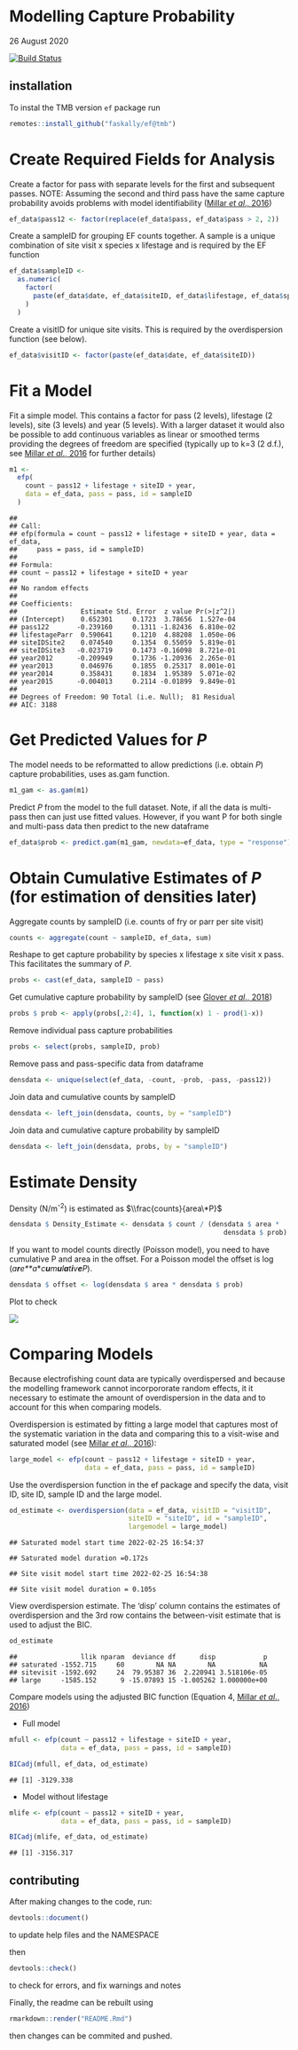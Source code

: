 Modelling Capture Probability
================
26 August 2020

[![Build
Status](https://travis-ci.org/Faskally/ef.svg?branch=tmb)](https://travis-ci.org/Faskally/ef)

## installation

To instal the TMB version `ef` package run

``` r
remotes::install_github("faskally/ef@tmb")
```

# Create Required Fields for Analysis

Create a factor for pass with separate levels for the first and
subsequent passes. NOTE: Assuming the second and third pass have the
same capture probability avoids problems with model identifiability
([Millar *et al*.,
2016](https://www.sciencedirect.com/science/article/pii/S0165783616300017))

``` r
ef_data$pass12 <- factor(replace(ef_data$pass, ef_data$pass > 2, 2))
```

Create a sampleID for grouping EF counts together. A sample is a unique
combination of site visit x species x lifestage and is required by the
EF function

``` r
ef_data$sampleID <-
  as.numeric(
    factor(
      paste(ef_data$date, ef_data$siteID, ef_data$lifestage, ef_data$species)
    )
  )
```

Create a visitID for unique site visits. This is required by the
overdispersion function (see below).

``` r
ef_data$visitID <- factor(paste(ef_data$date, ef_data$siteID))
```

# Fit a Model

Fit a simple model. This contains a factor for pass (2 levels),
lifestage (2 levels), site (3 levels) and year (5 levels). With a larger
dataset it would also be possible to add continuous variables as linear
or smoothed terms providing the degrees of freedom are specified
(typically up to k=3 (2 d.f.), see [Millar *et al*.,
2016](https://www.sciencedirect.com/science/article/pii/S0165783616300017)
for further details)

``` r
m1 <-
  efp(
    count ~ pass12 + lifestage + siteID + year,
    data = ef_data, pass = pass, id = sampleID
  )
```

    ## 
    ## Call:
    ## efp(formula = count ~ pass12 + lifestage + siteID + year, data = ef_data, 
    ##     pass = pass, id = sampleID)
    ## 
    ## Formula:
    ## count ~ pass12 + lifestage + siteID + year
    ## 
    ## No random effects
    ## 
    ## Coefficients:
    ##                Estimate Std. Error  z value Pr(>|z^2|)
    ## (Intercept)    0.652301     0.1723  3.78656  1.527e-04
    ## pass122       -0.239160     0.1311 -1.82436  6.810e-02
    ## lifestageParr  0.590641     0.1210  4.88208  1.050e-06
    ## siteIDSite2    0.074540     0.1354  0.55059  5.819e-01
    ## siteIDSite3   -0.023719     0.1473 -0.16098  8.721e-01
    ## year2012      -0.209949     0.1736 -1.20936  2.265e-01
    ## year2013       0.046976     0.1855  0.25317  8.001e-01
    ## year2014       0.358431     0.1834  1.95389  5.071e-02
    ## year2015      -0.004013     0.2114 -0.01899  9.849e-01
    ## 
    ## Degrees of Freedom: 90 Total (i.e. Null);  81 Residual
    ## AIC: 3188

# Get Predicted Values for *P*

The model needs to be reformatted to allow predictions (i.e. obtain *P*)
capture probabilities, uses as.gam function.

``` r
m1_gam <- as.gam(m1)
```

Predict *P* from the model to the full dataset. Note, if all the data is
multi-pass then can just use fitted values. However, if you want P for
both single and multi-pass data then predict to the new dataframe

``` r
ef_data$prob <- predict.gam(m1_gam, newdata=ef_data, type = "response")
```

# Obtain Cumulative Estimates of *P* (for estimation of densities later)

Aggregate counts by sampleID (i.e. counts of fry or parr per site visit)

``` r
counts <- aggregate(count ~ sampleID, ef_data, sum)
```

Reshape to get capture probability by species x lifestage x site visit x
pass. This facilitates the summary of *P*.

``` r
probs <- cast(ef_data, sampleID ~ pass)
```

Get cumulative capture probability by sampleID (see [Glover *et al*.,
2018](https://www.sciencedirect.com/science/article/pii/S1470160X18303534))

``` r
probs $ prob <- apply(probs[,2:4], 1, function(x) 1 - prod(1-x))
```

Remove individual pass capture probabilities

``` r
probs <- select(probs, sampleID, prob)
```

Remove pass and pass-specific data from dataframe

``` r
densdata <- unique(select(ef_data, -count, -prob, -pass, -pass12))
```

Join data and cumulative counts by sampleID

``` r
densdata <- left_join(densdata, counts, by = "sampleID")
```

Join data and cumulative capture probability by sampleID

``` r
densdata <- left_join(densdata, probs, by = "sampleID")
```

# Estimate Density

Density (N/m<sup>-2</sup>) is estimated as $\\frac{counts}{area\*P}$

``` r
densdata $ Density_Estimate <- densdata $ count / (densdata $ area *
                                                      densdata $ prob)
```

If you want to model counts directly (Poisson model), you need to have
cumulative P and area in the offset. For a Poisson model the offset is
log (*a**r**e**a*\**c**u**m**u**l**a**t**i**v**e**P*).

``` r
densdata $ offset <- log(densdata $ area * densdata $ prob)
```

Plot to check

![](README_files/figure-gfm/unnamed-chunk-18-1.png)<!-- -->

# Comparing Models

Because electrofishing count data are typically overdispersed and
because the modelling framework cannot incorpororate random effects, it
it necessary to estimate the amount of overdispersion in the data and to
account for this when comparing models.

Overdispersion is estimated by fitting a large model that captures most
of the systematic variation in the data and comparing this to a
visit-wise and saturated model (see [Millar *et al*.,
2016](https://www.sciencedirect.com/science/article/pii/S0165783616300017)):

``` r
large_model <- efp(count ~ pass12 + lifestage + siteID + year,
                   data = ef_data, pass = pass, id = sampleID)
```

Use the overdispersion function in the ef package and specify the data,
visit ID, site ID, sample ID and the large model.

``` r
od_estimate <- overdispersion(data = ef_data, visitID = "visitID",
                              siteID = "siteID", id = "sampleID",
                              largemodel = large_model)
```

    ## Saturated model start time 2022-02-25 16:54:37

    ## Saturated model duration =0.172s

    ## Site visit model start time 2022-02-25 16:54:38

    ## Site visit model duration = 0.105s

View overdispersion estimate. The ‘disp’ column contains the estimates
of overdispersion and the 3rd row contains the between-visit estimate
that is used to adjust the BIC.

``` r
od_estimate
```

    ##                llik nparam  deviance df      disp            p
    ## saturated -1552.715     60        NA NA        NA           NA
    ## sitevisit -1592.692     24  79.95387 36  2.220941 3.518106e-05
    ## large     -1585.152      9 -15.07893 15 -1.005262 1.000000e+00

Compare models using the adjusted BIC function (Equation 4, [Millar *et
al*.,
2016](https://www.sciencedirect.com/science/article/pii/S0165783616300017))

-   Full model

``` r
mfull <- efp(count ~ pass12 + lifestage + siteID + year,
             data = ef_data, pass = pass, id = sampleID)

BICadj(mfull, ef_data, od_estimate)
```

    ## [1] -3129.338

-   Model without lifestage

``` r
mlife <- efp(count ~ pass12 + siteID + year,
             data = ef_data, pass = pass, id = sampleID)

BICadj(mlife, ef_data, od_estimate)
```

    ## [1] -3156.317

## contributing

After making changes to the code, run:

``` r
devtools::document()
```

to update help files and the NAMESPACE

then

``` r
devtools::check()
```

to check for errors, and fix warnings and notes

Finally, the readme can be rebuilt using

``` r
rmarkdown::render("README.Rmd")
```

then changes can be commited and pushed.
